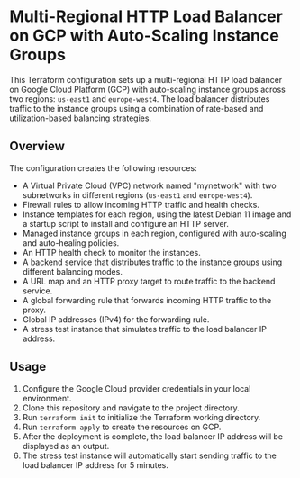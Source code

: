 # Multi-Regional HTTP Load Balancer on GCP with Auto-Scaling Instance Groups

This Terraform configuration sets up a multi-regional HTTP load balancer on Google Cloud Platform (GCP) with auto-scaling instance groups across two regions: `us-east1` and `europe-west4`. The load balancer distributes traffic to the instance groups using a combination of rate-based and utilization-based balancing strategies.

## Overview

The configuration creates the following resources:

- A Virtual Private Cloud (VPC) network named "mynetwork" with two subnetworks in different regions (`us-east1` and `europe-west4`).
- Firewall rules to allow incoming HTTP traffic and health checks.
- Instance templates for each region, using the latest Debian 11 image and a startup script to install and configure an HTTP server.
- Managed instance groups in each region, configured with auto-scaling and auto-healing policies.
- An HTTP health check to monitor the instances.
- A backend service that distributes traffic to the instance groups using different balancing modes.
- A URL map and an HTTP proxy target to route traffic to the backend service.
- A global forwarding rule that forwards incoming HTTP traffic to the proxy.
- Global IP addresses (IPv4) for the forwarding rule.
- A stress test instance that simulates traffic to the load balancer IP address.

## Usage

1. Configure the Google Cloud provider credentials in your local environment.
2. Clone this repository and navigate to the project directory.
3. Run `terraform init` to initialize the Terraform working directory.
4. Run `terraform apply` to create the resources on GCP.
5. After the deployment is complete, the load balancer IP address will be displayed as an output.
6. The stress test instance will automatically start sending traffic to the load balancer IP address for 5 minutes.

